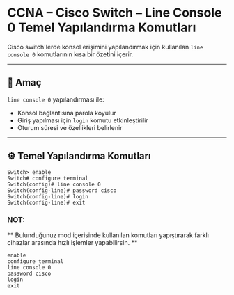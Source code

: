 # CCNA – Cisco Switch – Line Console 0 Temel Yapılandırma Komutları


Cisco switch'lerde konsol erişimini yapılandırmak için kullanılan `line console 0` komutlarının kısa bir özetini içerir.

---

## 🎯 Amaç

`line console 0` yapılandırması ile:
- Konsol bağlantısına parola koyulur
- Giriş yapılması için `login` komutu etkinleştirilir
- Oturum süresi ve özellikleri belirlenir

---

## ⚙️ Temel Yapılandırma Komutları

```
Switch> enable
Switch# configure terminal
Switch(config)# line console 0
Switch(config-line)# password cisco
Switch(config-line)# login
Switch(config-line)# exit
```
### NOT: 

** Bulunduğunuz mod içerisinde kullanılan komutları yapıştırarak farklı cihazlar arasında hızlı işlemler yapabilirsin. ** 

```
enable
configure terminal
line console 0
password cisco
login
exit
```